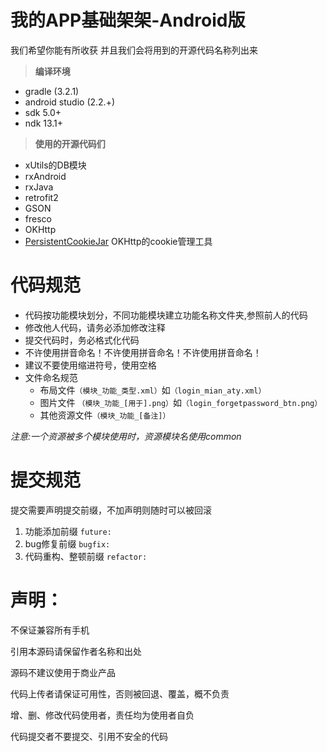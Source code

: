 # 我的APP基础架架-Android版


我们希望你能有所收获
并且我们会将用到的开源代码名称列出来


> **编译环境**
+ gradle (3.2.1)
+ android studio (2.2.+)
+ sdk 5.0+
+ ndk 13.1+

> **使用的开源代码们**
+ xUtils的DB模块
+ rxAndroid
+ rxJava
+ retrofit2
+ GSON
+ fresco
+ OKHttp
+ [PersistentCookieJar](https://github.com/franmontiel/PersistentCookieJar/blob/master/README.md) OKHttp的cookie管理工具

# 代码规范
+ 代码按功能模块划分，不同功能模块建立功能名称文件夹,参照前人的代码
+ 修改他人代码，请务必添加修改注释
+ 提交代码时，务必格式化代码
+ 不许使用拼音命名！不许使用拼音命名！不许使用拼音命名！
+ 建议不要使用缩进符号，使用空格
+ 文件命名规范
    + 布局文件`（模块_功能_类型.xml）`如`（login_mian_aty.xml）`
    + 图片文件 `（模块_功能_[用于].png）`如`（login_forgetpassword_btn.png）`
    + 其他资源文件`（模块_功能_[备注]）`

*注意:一个资源被多个模块使用时，资源模块名使用common*



# 提交规范
提交需要声明提交前缀，不加声明则随时可以被回滚

1. 功能添加前缀 `future:`
2. bug修复前缀 `bugfix:`
3. 代码重构、整顿前缀 `refactor:`

# 声明：

不保证兼容所有手机

引用本源码请保留作者名称和出处

源码不建议使用于商业产品

代码上传者请保证可用性，否则被回退、覆盖，概不负责

增、删、修改代码使用者，责任均为使用者自负

代码提交者不要提交、引用不安全的代码



